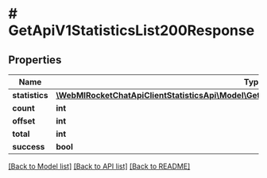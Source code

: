 # # GetApiV1StatisticsList200Response

## Properties

Name | Type | Description | Notes
------------ | ------------- | ------------- | -------------
**statistics** | [**\WebMIRocketChatApiClientStatisticsApi\Model\GetApiV1StatisticsList200ResponseStatisticsInner[]**](GetApiV1StatisticsList200ResponseStatisticsInner.md) |  | [optional]
**count** | **int** |  | [optional]
**offset** | **int** |  | [optional]
**total** | **int** |  | [optional]
**success** | **bool** |  | [optional]

[[Back to Model list]](../../README.md#models) [[Back to API list]](../../README.md#endpoints) [[Back to README]](../../README.md)
